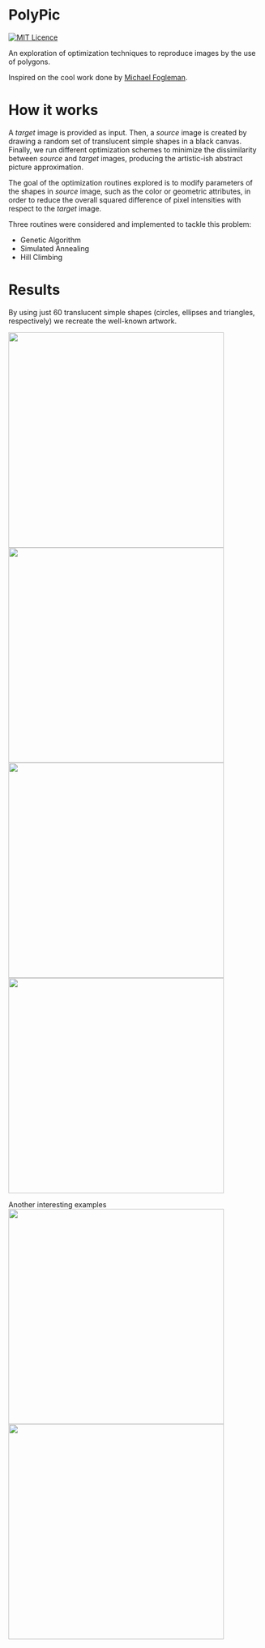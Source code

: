 # PolyPic

[![MIT Licence](https://badges.frapsoft.com/os/mit/mit.svg?v=103)](https://opensource.org/licenses/mit-license.php)   

An exploration of optimization techniques to reproduce images by the use of polygons.

Inspired on the cool work done by [Michael Fogleman](https://github.com/fogleman/primitive).

# How it works

A *target* image is provided as input. Then, a *source* image is created by drawing a random set of translucent simple shapes in a black canvas. Finally, we run different optimization schemes to minimize the dissimilarity between *source* and *target* images, producing the artistic-ish abstract picture approximation.
 
The goal of the optimization routines explored is to modify parameters of the shapes in *source* image, such as the color or geometric attributes, in order to reduce the overall squared difference of pixel intensities with respect to the *target* image. 

Three routines were considered and implemented to tackle this problem:

- Genetic Algorithm
- Simulated Annealing
- Hill Climbing


# Results

By using just 60 translucent simple shapes (circles, ellipses and triangles, respectively) we recreate the well-known artwork.

<img src="https://github.com/Alfo5123/PolyPic/blob/master/examples/MONA_LISA.jpg" width="425"/> <img src="https://github.com/Alfo5123/PolyPic/blob/master/examples/MONA_LISA_APROX.jpg" width="425"/> 
<img src="https://github.com/Alfo5123/PolyPic/blob/master/examples/MONA_LISA_APROX_2.jpg" width="425"/> <img src="https://github.com/Alfo5123/PolyPic/blob/master/examples/MONA_LISA_APROX_3.jpg" width="425"/> 

Another interesting examples
<img src="https://github.com/Alfo5123/PolyPic/blob/master/examples/STARRY_NIGHT.jpg" width="425"/> <img src="https://github.com/Alfo5123/PolyPic/blob/master/examples/STARRY_NIGHT_APROX.jpg" width="425"/> 


